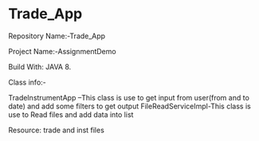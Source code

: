 # Trade_App
Repository Name:-Trade_App

Project Name:-AssignmentDemo

Build With:
JAVA 8.

Class info:-

TradeInstrumentApp –This class is use to get input from user(from and to date) and add some filters to get output
FileReadServiceImpl-This class is use to Read files and add data into list

Resource: trade and inst files 
